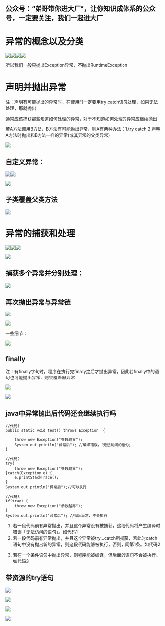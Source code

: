 ## 公众号：“弟哥带你进大厂”，让你知识成体系的公众号，一定要关注，我们一起进大厂

# 异常的概念以及分类

![](https://p3-juejin.byteimg.com/tos-cn-i-k3u1fbpfcp/ea3553bbb3b840858ce37b810810b0e1~tplv-k3u1fbpfcp-zoom-1.image)![](https://p3-juejin.byteimg.com/tos-cn-i-k3u1fbpfcp/9d3fa1849b8f463c9dc7fe23c7b42489~tplv-k3u1fbpfcp-zoom-1.image)![](https://p3-juejin.byteimg.com/tos-cn-i-k3u1fbpfcp/5cae4c67f12b429ca4b4d3eecf33de27~tplv-k3u1fbpfcp-zoom-1.image)![](https://p3-juejin.byteimg.com/tos-cn-i-k3u1fbpfcp/c3709afa15a749a19312978483051f7d~tplv-k3u1fbpfcp-zoom-1.image)

所以我们一般只抛出Exception异常，不抛出RuntimeException

#

# 声明并抛出异常

注：声明有可能抛出的异常时，在使用时一定要用try catch语句处理，如果无法处理，那就抛出

通常应该捕获那些知道如何处理的异常，对于不知道如何处理的异常应继续抛出

若A方法调用B方法，B方法有可能抛出异常，则A有两种办法：1.try catch 2.声明A方法时抛出和B方法一样的异常(或其异常的父类异常)



![](https://p3-juejin.byteimg.com/tos-cn-i-k3u1fbpfcp/0a2d6411c3f54e8fa12c09ccd30f140b~tplv-k3u1fbpfcp-zoom-1.image)

## 自定义异常：

![](https://p3-juejin.byteimg.com/tos-cn-i-k3u1fbpfcp/8daad01366ed461da89908a78e5fa96e~tplv-k3u1fbpfcp-zoom-1.image)![](https://p3-juejin.byteimg.com/tos-cn-i-k3u1fbpfcp/0acce6d3bfc040a99760197b75384468~tplv-k3u1fbpfcp-zoom-1.image)

![](https://p3-juejin.byteimg.com/tos-cn-i-k3u1fbpfcp/c8f403287e2b4ba9ad184d213d3edd0b~tplv-k3u1fbpfcp-zoom-1.image)



## 子类覆盖父类方法

![](https://p3-juejin.byteimg.com/tos-cn-i-k3u1fbpfcp/309bc73864be4c8a80641b66f1cf90bd~tplv-k3u1fbpfcp-zoom-1.image)




# 异常的捕获和处理

![](https://p3-juejin.byteimg.com/tos-cn-i-k3u1fbpfcp/974689f2a4644996aa66b5703d8c8014~tplv-k3u1fbpfcp-zoom-1.image)![](https://p3-juejin.byteimg.com/tos-cn-i-k3u1fbpfcp/986dbe4a9b9c4d92883f0d96d1ddf740~tplv-k3u1fbpfcp-zoom-1.image)![](https://p3-juejin.byteimg.com/tos-cn-i-k3u1fbpfcp/e3563f368abb4ce8abf121e3421fe709~tplv-k3u1fbpfcp-zoom-1.image)

![](https://p3-juejin.byteimg.com/tos-cn-i-k3u1fbpfcp/ed49526b5e7a4037a1aac05691296287~tplv-k3u1fbpfcp-zoom-1.image)




## 捕获多个异常并分别处理：

![](https://p3-juejin.byteimg.com/tos-cn-i-k3u1fbpfcp/09adbd78abe1459393ebe4b34494354c~tplv-k3u1fbpfcp-zoom-1.image)

## 再次抛出异常与异常链

![](https://p3-juejin.byteimg.com/tos-cn-i-k3u1fbpfcp/8eb8f7db2244494ba11c5301292caca1~tplv-k3u1fbpfcp-zoom-1.image)

![](https://p3-juejin.byteimg.com/tos-cn-i-k3u1fbpfcp/85078342f43d4f3fad688e2ac764770d~tplv-k3u1fbpfcp-zoom-1.image)

一些细节：

![](https://p3-juejin.byteimg.com/tos-cn-i-k3u1fbpfcp/cf233aac8cfd47e98402f81211834da2~tplv-k3u1fbpfcp-zoom-1.image)

## finally

注：有finally字句时，程序在执行完finally之后才抛出异常，因此若finally中的语句也可能抛出异常，则会覆盖原异常

![](https://p3-juejin.byteimg.com/tos-cn-i-k3u1fbpfcp/36423f31b47545fab9bacccbde5a6810~tplv-k3u1fbpfcp-zoom-1.image)



![](https://p3-juejin.byteimg.com/tos-cn-i-k3u1fbpfcp/5cc66d2168ec4d3ea8969ba3bedc13f2~tplv-k3u1fbpfcp-zoom-1.image)

## java中异常抛出后代码还会继续执行吗

```
//代码1
public static void test() throws Exception  {

    throw new Exception("参数越界"); 
    System.out.println("异常后"); //编译错误，「无法访问的语句」
}

//代码2
try{
    throw new Exception("参数越界"); 
}catch(Exception e) {
    e.printStackTrace();
}
System.out.println("异常后");//可以执行

//代码3
if(true) {
    throw new Exception("参数越界"); 
}
System.out.println("异常后"); //抛出异常，不会执行
```

1.  若一段代码前有异常抛出，并且这个异常没有被捕获，这段代码将产生编译时错误「无法访问的语句」。如代码1
1.  若一段代码前有异常抛出，并且这个异常被try...catch所捕获，若此时catch语句中没有抛出新的异常，则这段代码能够被执行，否则，同第1条。如代码2

<!---->

3.  若在一个条件语句中抛出异常，则程序能被编译，但后面的语句不会被执行。如代码3



## 带资源的try语句

![](https://p3-juejin.byteimg.com/tos-cn-i-k3u1fbpfcp/5a5d2388bc7941319ece76830b437de5~tplv-k3u1fbpfcp-zoom-1.image)

![](https://p3-juejin.byteimg.com/tos-cn-i-k3u1fbpfcp/49de2a6b19c4487eac7409a54676216a~tplv-k3u1fbpfcp-zoom-1.image)

![](https://p3-juejin.byteimg.com/tos-cn-i-k3u1fbpfcp/64c8e74d96f74c42a36ff38ec063986b~tplv-k3u1fbpfcp-zoom-1.image)

![](https://p3-juejin.byteimg.com/tos-cn-i-k3u1fbpfcp/8ff7e8e41dc24f1ebd22951a656e76e7~tplv-k3u1fbpfcp-zoom-1.image)